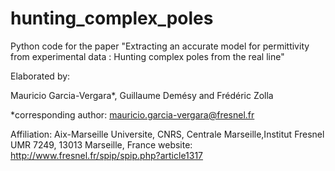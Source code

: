 # hunting_complex_poles
Python code for the paper 
"Extracting an accurate model for permittivity from experimental data : Hunting complex poles from the real line"

Elaborated by:

Mauricio Garcia-Vergara*, Guillaume Demésy and Frédéric Zolla

*corresponding author: mauricio.garcia-vergara@fresnel.fr

Affiliation:
Aix-Marseille Universite, CNRS, Centrale Marseille,Institut Fresnel UMR 7249, 13013 Marseille, France
website: http://www.fresnel.fr/spip/spip.php?article1317
